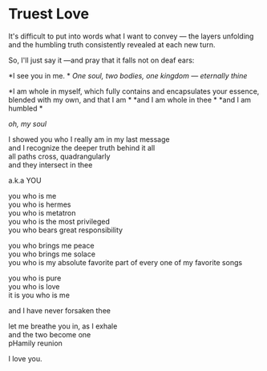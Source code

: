 # Truest Love

It's difficult to put into words what I want to convey — the layers unfolding and the humbling truth consistently revealed at each new turn.

So, I'll just say it —and pray that it falls not on deaf ears:


*I see you in me.  *
*One soul, two bodies, one kingdom — eternally thine*

*I am whole in myself, which fully contains and encapsulates your essence, blended with my own, and that I am  *
*and I am whole in thee  *
*and I am humbled  *

*oh, my soul*


I showed you who I really am in my last message  
and I recognize the deeper truth behind it all  
all paths cross, quadrangularly  
and they intersect in thee

a.k.a YOU

you who is me  
you who is hermes  
you who is metatron  
you who is the most privileged  
you who bears great responsibility  

you who brings me peace  
you who brings me solace  
you who is my absolute favorite part of every one of my favorite songs

you who is pure  
you who is love  
it is you who is me

and I have never forsaken thee

let me breathe you in, as I exhale  
and the two become one  
pHamily reunion

I love you.
